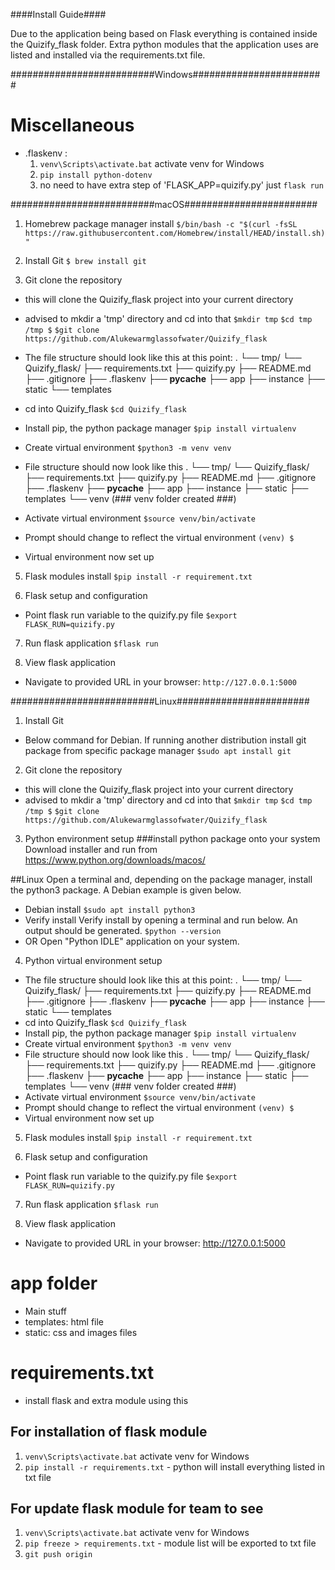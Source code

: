 ####Install Guide####

Due to the application being based on Flask everything is contained inside the Quizify_flask folder. Extra python modules that the application uses are listed and installed via the requirements.txt file. 

##########################Windows########################

# Miscellaneous
- .flaskenv : 
    1. `venv\Scripts\activate.bat` activate venv for Windows
    2. `pip install python-dotenv`
    3. no need to have extra step of 'FLASK_APP=quizify.py' just `flask run`


##########################macOS########################

1. Homebrew package manager install
`$/bin/bash -c "$(curl -fsSL https://raw.githubusercontent.com/Homebrew/install/HEAD/install.sh)"`

2. Install Git
 `$ brew install git`

3. Git clone the repository
- this will clone the Quizify_flask project into your current directory
- advised to mkdir a 'tmp' directory and cd into that
`$mkdir tmp`
`$cd tmp`
`/tmp $`
`$git clone https://github.com/Alukewarmglassofwater/Quizify_flask`

- The file structure should look like this at this point:
.
└── tmp/
    └── Quizify_flask/
        ├── requirements.txt 
        ├── quizify.py 
        ├── README.md
        ├── .gitignore
        ├── .flaskenv
        ├── __pycache__
        ├── app
        ├── instance
        ├── static
        └── templates
- cd into Quizify_flask
`$cd Quizify_flask`
- Install pip, the python package manager
`$pip install virtualenv`
- Create virtual environment
`$python3 -m venv venv`
- File structure should now look like this
.
└── tmp/
    └── Quizify_flask/
        ├── requirements.txt 
        ├── quizify.py 
        ├── README.md
        ├── .gitignore
        ├── .flaskenv
        ├── __pycache__
        ├── app
        ├── instance
        ├── static
        ├── templates
        └── venv (### venv folder created ###)
- Activate virtual environment
`$source venv/bin/activate`
- Prompt should change to reflect the virtual environment
`(venv) $`
- Virtual environment now set up
 
5. Flask modules install
`$pip install -r requirement.txt`

6. Flask setup and configuration
- Point flask run variable to the quizify.py file
`$export FLASK_RUN=quizify.py`

7. Run flask application
`$flask run`

8. View flask application
- Navigate to provided URL in your browser: 
`http://127.0.0.1:5000`

##########################Linux########################

1. Install Git
- Below command for Debian. If running another distribution install git package from specific package manager
`$sudo apt install git`

2. Git clone the repository
- this will clone the Quizify_flask project into your current directory
- advised to mkdir a 'tmp' directory and cd into that
`$mkdir tmp`
`$cd tmp`
`/tmp $`
`$git clone https://github.com/Alukewarmglassofwater/Quizify_flask`

3. Python environment setup
###install python package onto your system
Download installer and run from https://www.python.org/downloads/macos/

##Linux
Open a terminal and, depending on the package manager, install the python3 package. A Debian example is given below.
- Debian install
`$sudo apt install python3`
- Verify install
Verify install by opening a terminal and run below. An output should be generated. 
`$python --version`
- OR
Open "Python IDLE" application on your system.

4. Python virtual environment setup

- The file structure should look like this at this point:
.
└── tmp/
    └── Quizify_flask/
        ├── requirements.txt 
        ├── quizify.py 
        ├── README.md
        ├── .gitignore
        ├── .flaskenv
        ├── __pycache__
        ├── app
        ├── instance
        ├── static
        └── templates
- cd into Quizify_flask
`$cd Quizify_flask`
- Install pip, the python package manager
`$pip install virtualenv`
- Create virtual environment
`$python3 -m venv venv`
- File structure should now look like this
.
└── tmp/
    └── Quizify_flask/
        ├── requirements.txt 
        ├── quizify.py 
        ├── README.md
        ├── .gitignore
        ├── .flaskenv
        ├── __pycache__
        ├── app
        ├── instance
        ├── static
        ├── templates
        └── venv (### venv folder created ###)
- Activate virtual environment
`$source venv/bin/activate`
- Prompt should change to reflect the virtual environment
`(venv) $`
- Virtual environment now set up

5. Flask modules install
`$pip install -r requirement.txt`

6. Flask setup and configuration
- Point flask run variable to the quizify.py file
`$export FLASK_RUN=quizify.py`

7. Run flask application
`$flask run`

8. View flask application
- Navigate to provided URL in your browser: 
http://127.0.0.1:5000


# app folder
- Main stuff
- templates: html file
- static: css and images files

# requirements.txt
- install flask and extra module using this
## For installation of flask module
1. `venv\Scripts\activate.bat` activate venv for Windows
2. `pip install -r requirements.txt` - python will install everything listed in txt file

## For update flask module for team to see
1. `venv\Scripts\activate.bat` activate venv for Windows
2. `pip freeze > requirements.txt` - module list will be exported to txt file
3. `git push origin`

